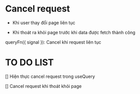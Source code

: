 # Cancel request

- Khi user thay đổi page liên tục

- Khi thoát ra khỏi page trước khi data được fetch thành công

queryFn({ signal }): Cancel khi request liên tục
# TO DO LIST

[] Hiện thực cancel request trong useQuery

[] Cancel request khi thoát khỏi page